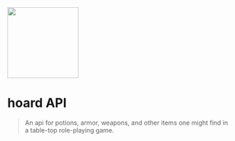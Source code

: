 <img src="https://cdn.rawgit.com/punkty/hoardapi/master/hoardapi/static/hoardAPIicon_animated.svg" width="160px" />

# hoard API

>An api for potions, armor, weapons, and other items one might find in a table-top role-playing game.